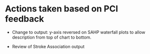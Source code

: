 # Actions taken based on PCI feedback

* Change to output: y-axis reversed on SAHP waterfall plots to allow description from top of chart to bottom.

* Review of Stroke Association output

